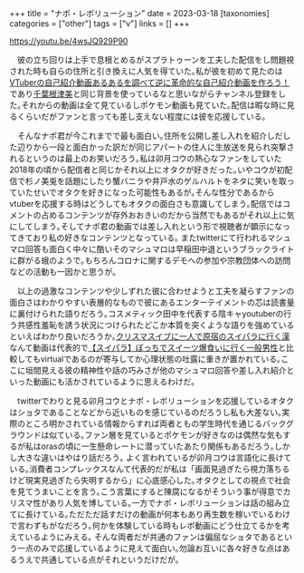+++
title = "ナポ・レボリューション"
date = 2023-03-18
[taxonomies]
categories = ["other"]
tags = ["v"]
links = []
+++

<https://youtu.be/4wsJQ929P90>

　彼の立ち回りは上手で息根とめるがスプラトゥーンを工夫した配信をし問題視された時も自らの住所と引き換えに人気を得ていた｡私が彼を初めて見たのは[VTuberの自己紹介動画あるあるを調べて逆に革命的な自己紹介動画を作ろう！](https://www.youtube.com/watch?v=k8UgukDrSfQ)であり[千葉根津美](https://www.youtube.com/@user-cw2ey8oc5s)と同じ背景を使っているなと思いながらチャンネル登録をした｡それからの動画は全て見ているしポケモン動画も見ていた｡配信は暇な時に見るくらいだがファンと言っても差し支えない程度には彼を応援している｡

　そんなナポ君が今これまでで最も面白い｡住所を公開し差し入れを紹介しだした辺りから一段と面白かった訳だが同じアパートの住人に生放送を見られ突撃されるというのは最上のお笑いだろう｡私は卯月コウの熱心なファンをしていた2018年の頃から配信者と同じかそれ以上にオタクが好きだった｡いやコウが初配信で杉ノ美兎を話題にしたり蟹バニラや井戸水のゲルハルトをネタに笑いを取っていたせいでオタクを好きになった可能性もあるが｡そんな性分であるからvtuberを応援する時はどうしてもオタクの面白さも意識してしまう｡配信ではコメントの占めるコンテンツが存外おおきいのだから当然でもあるがそれ以上に気にしてしまう｡そしてナポ君の動画では差し入れという形で視聴者が顕示になってきており私の好きなコンテンツとなっている｡
またtwitterにて行われるマシュマロ回答も面白く中々に酷いそのマシュマロは早稲田中退というブラックライトに群がる蛾のようで｡もちろんコロナに関するデモへの参加や宗教団体への訪問などの活動も一因かと思うが｡

　以上の過激なコンテンツや少しずれた彼に合わせようと工夫を凝らすファンの面白さはわかりやすい表層的なもので彼にあるエンターテイメントの芯は読書量に裏付けられた語りだろう｡コスメティック田中を代表する陰キャyoutuberの行う共感性羞恥を誘う状況につけられたどこか本質を突くような語りを強めているといえばわかり良いだろうか｡[クリスマスイブに一人で原宿のスイパラに行く漢](https://youtu.be/U1nzdUTtyd4)なんて動画は代表的で[【スイパラ】ぼっちでスイーツ爆食いに行く一般男性](https://youtu.be/tY5a_M0_r9o)と比較してもvirtualであるのが寄与してか心理状態の吐露に重きが置かれている｡ここに垣間見える彼の精神性や話の巧みさが他のマシュマロ回答や差し入れ紹介といった動画にも活かされているように思えるわけだ｡

　twitterでわりと見る卯月コウとナポ・レボリューションを応援しているオタクはショタであることなどから近いものを感じているのだろうし私も大差ない｡実際のところ明かされている情報からすれば両者ともの学生時代を通じるバックグラウンドは似ている｡ファン層を見ているとポケモンが好きなのは偶然な気もするが私はorasの頃に一生懸命レートに潜っていたあたり関係もあるだろう｡しかし大きな違いはやはり話だろう｡
よく言われているが卯月コウは言語化に長けている｡消費者コンプレックスなんて代表的だが私は「画面見過ぎたら視力落ちるけど現実見過ぎたら失明するから」に心底感心した｡オタクとしての視点で社会を見てうまいことを言う｡こう言葉にすると陳腐になるがそういう事が得意でカリスマ性があり人気を博している｡一方でナポ・レボリューションは話の組み立てに長けている｡ただただ話すだけの動画が何本もあり再生数を稼いでいるわけで言わずもがなだろう｡何かを体験している時もレポ動画にどう仕立てるかを考えているようにみえる｡
そんな両者だが共通のファンは偏屈なショタであるという一点のみで応援しているように見えて面白い｡勿論お互いに各々好きな点はあるうえで共通している点がそれというだけだが｡